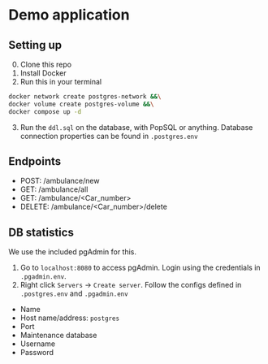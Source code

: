 # Demo application

## Setting up

0. Clone this repo
1. Install Docker
2. Run this in your terminal

```bash
docker network create postgres-network &&\
docker volume create postgres-volume &&\
docker compose up -d
```

3. Run the `ddl.sql` on the database, with PopSQL or anything. Database connection properties can be found in `.postgres.env`

## Endpoints

* POST: /ambulance/new
* GET: /ambulance/all
* GET: /ambulance/<Car_number>
* DELETE: /ambulance/<Car_number>/delete

## DB statistics

We use the included pgAdmin for this.

1. Go to `localhost:8080` to access pgAdmin.
Login using the credentials in `.pgadmin.env`.
2. Right click `Servers` -> `Create server`.
Follow the configs defined in `.postgres.env` and `.pgadmin.env`

* Name
* Host name/address: `postgres`
* Port
* Maintenance database
* Username
* Password
